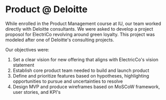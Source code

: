 # Product @ Deloitte

While enrolled in the Product Management course at IU, our team worked directly with Deloitte consultants. We were asked to develop a project proposol for ElectriCo revolving around green loyalty. This project was modeled after one of Deloitte's consulting projects. 

Our objectives were:

1) Set a clear vision for new offering that aligns with ElectricCo's vision statement
2) Establish core product team needed to build and launch product
3) Define and prioritize features based on hypotheses, highlighting opportunities to pursue and uncertainties to resolve
4) Design MVP and produce wireframes based on MoSCoW framework, user stories, and KPI's

